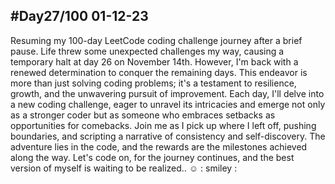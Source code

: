 ## #Day27/100 01-12-23

Resuming my 100-day LeetCode coding challenge journey after a brief pause. Life threw some unexpected challenges my way, causing a temporary halt at day 26 on November 14th. However, I'm back with a renewed determination to conquer the remaining days. This endeavor is more than just solving coding problems; it's a testament to resilience, growth, and the unwavering pursuit of improvement. Each day, I'll delve into a new coding challenge, eager to unravel its intricacies and emerge not only as a stronger coder but as someone who embraces setbacks as opportunities for comebacks. Join me as I pick up where I left off, pushing boundaries, and scripting a narrative of consistency and self-discovery. The adventure lies in the code, and the rewards are the milestones achieved along the way. Let's code on, for the journey continues, and the best version of myself is waiting to be realized.. ☺️
: smiley : 